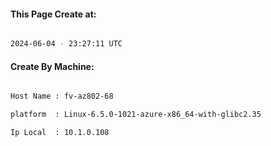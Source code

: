 
   
#### This Page Create at:

```bash

2024-06-04 - 23:27:11 UTC

```

#### Create By Machine:

```bash

Host Name : fv-az802-68

platform  : Linux-6.5.0-1021-azure-x86_64-with-glibc2.35

Ip Local  : 10.1.0.108

```

